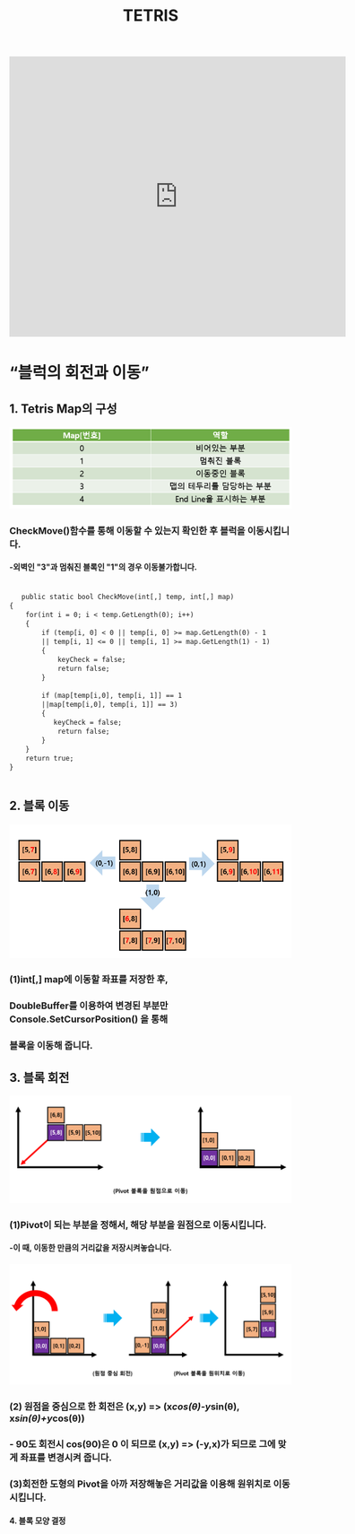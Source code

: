﻿---
layout: simple
title: "TETRIS"
---  

<iframe width="600" height="500" src="https://www.youtube.com/embed/3Ebe93ZsSiY" title="" frameborder="0" allow="accelerometer; autoplay; clipboard-write; encrypted-media; gyroscope; picture-in-picture; web-share" referrerpolicy="strict-origin-when-cross-origin" allowfullscreen></iframe>  

# “블럭의 회전과 이동” #  

## 1. Tetris Map의 구성 ##  

#### ![](MapIndex.PNG) ####  

### CheckMove()함수를 통해 이동할 수 있는지 확인한 후 블럭을 이동시킵니다.
#### -외벽인 "3"과 멈춰진 블록인 "1"의 경우 이동불가합니다.  

```

   public static bool CheckMove(int[,] temp, int[,] map)
{
    for(int i = 0; i < temp.GetLength(0); i++)
    {
        if (temp[i, 0] < 0 || temp[i, 0] >= map.GetLength(0) - 1 
        || temp[i, 1] <= 0 || temp[i, 1] >= map.GetLength(1) - 1)
        {
            keyCheck = false;
            return false;
        }

        if (map[temp[i,0], temp[i, 1]] == 1
        ||map[temp[i,0], temp[i, 1]] == 3)
        {
           keyCheck = false;
            return false;
        }
    }         
    return true;
}
  
  ```

## 2. 블록 이동

#### ![](Move.png) ####  

   ### (1)int[,] map에 이동할 좌표를 저장한 후,
   ###    DoubleBuffer를 이용하여 변경된 부분만 Console.SetCursorPosition() 을 통해
   ###    블록을 이동해 줍니다.  

## 3. 블록 회전

#### ![](Rotate(1).png) ####  

  ### (1)Pivot이 되는 부분을 정해서, 해당 부분을 원점으로 이동시킵니다.
  #### -이 때, 이동한 만큼의 거리값을 저장시켜놓습니다.  

   #### ![](Rotate(2).png) ####  

   ### (2) 원점을 중심으로 한 회전은 (x,y) => (x*cos(θ)-y*sin(θ), x*sin(θ)+y*cos(θ))
   ### - 90도 회전시 cos(90)은 0 이 되므로 (x,y) => (-y,x)가 되므로 그에 맞게 좌표를 변경시켜 줍니다.

   ### (3)회전한 도형의 Pivot을 아까 저장해놓은 거리값을 이용해 원위치로 이동시킵니다.
   

#### 4. 블록 모양 결정 
   

